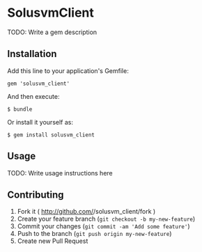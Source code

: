 # SolusvmClient

TODO: Write a gem description

## Installation

Add this line to your application's Gemfile:

    gem 'solusvm_client'

And then execute:

    $ bundle

Or install it yourself as:

    $ gem install solusvm_client

## Usage

TODO: Write usage instructions here

## Contributing

1. Fork it ( http://github.com/<my-github-username>/solusvm_client/fork )
2. Create your feature branch (`git checkout -b my-new-feature`)
3. Commit your changes (`git commit -am 'Add some feature'`)
4. Push to the branch (`git push origin my-new-feature`)
5. Create new Pull Request
